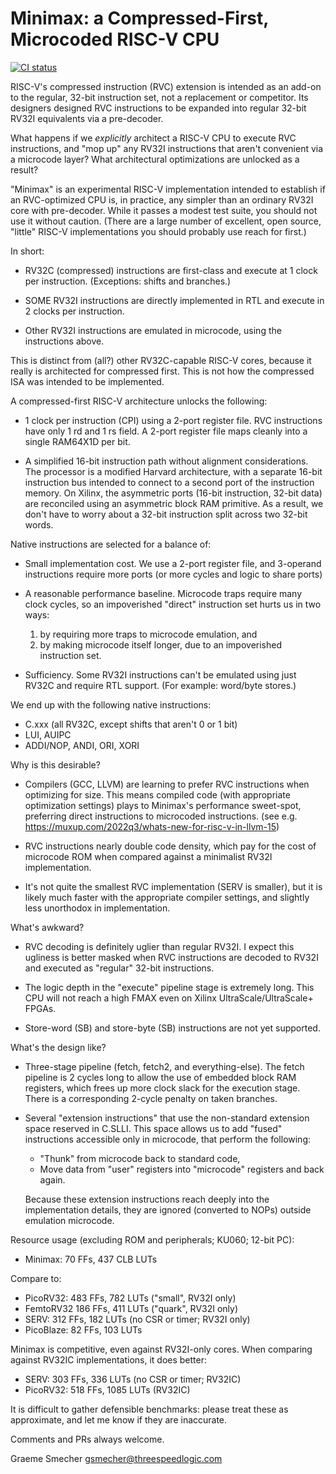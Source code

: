 Minimax: a Compressed-First, Microcoded RISC-V CPU
==================================================

[![CI status](https://github.com/gsmecher/minimax/workflows/CI/badge.svg)](https://github.com/gsmecher/minimax/actions?query=workflow%3ACI)

RISC-V's compressed instruction (RVC) extension is intended as an add-on to the
regular, 32-bit instruction set, not a replacement or competitor. Its designers
designed RVC instructions to be expanded into regular 32-bit RV32I equivalents
via a pre-decoder.

What happens if we *explicitly* architect a RISC-V CPU to execute RVC
instructions, and "mop up" any RV32I instructions that aren't convenient via a
microcode layer? What architectural optimizations are unlocked as a result?

"Minimax" is an experimental RISC-V implementation intended to establish if an
RVC-optimized CPU is, in practice, any simpler than an ordinary RV32I core with
pre-decoder. While it passes a modest test suite, you should not use it without
caution. (There are a large number of excellent, open source, "little" RISC-V
implementations you should probably use reach for first.)

In short:

* RV32C (compressed) instructions are first-class and execute at 1 clock per
  instruction. (Exceptions: shifts and branches.)

* SOME RV32I instructions are directly implemented in RTL and execute in 2
  clocks per instruction.

* Other RV32I instructions are emulated in microcode, using the instructions
  above.

This is distinct from (all?) other RV32C-capable RISC-V cores, because it
really is architected for compressed first. This is not how the compressed
ISA was intended to be implemented.

A compressed-first RISC-V architecture unlocks the following:

* 1 clock per instruction (CPI) using a 2-port register file. RVC
  instructions have only 1 rd and 1 rs field. A 2-port register file
  maps cleanly into a single RAM64X1D per bit.

* A simplified 16-bit instruction path without alignment considerations. The
  processor is a modified Harvard architecture, with a separate 16-bit
  instruction bus intended to connect to a second port of the instruction
  memory.  On Xilinx, the asymmetric ports (16-bit instruction, 32-bit data)
  are reconciled using an asymmetric block RAM primitive. As a result, we don't
  have to worry about a 32-bit instruction split across two 32-bit words.

Native instructions are selected for a balance of:

* Small implementation cost. We use a 2-port register file, and 3-operand
  instructions require more ports (or more cycles and logic to share ports)

* A reasonable performance baseline. Microcode traps require many clock
  cycles, so an impoverished "direct" instruction set hurts us in two ways:

  1. by requiring more traps to microcode emulation, and
  2. by making microcode itself longer, due to an impoverished instruction
     set.

* Sufficiency. Some RV32I instructions can't be emulated using just RV32C
  and require RTL support. (For example: word/byte stores.)

We end up with the following native instructions:

* C.xxx (all RV32C, except shifts that aren't 0 or 1 bit)
* LUI, AUIPC
* ADDI/NOP, ANDI, ORI, XORI

Why is this desirable?

* Compilers (GCC, LLVM) are learning to prefer RVC instructions when
  optimizing for size. This means compiled code (with appropriate
  optimization settings) plays to Minimax's performance sweet-spot,
  preferring direct instructions to microcoded instructions.
  (see e.g. https://muxup.com/2022q3/whats-new-for-risc-v-in-llvm-15)

* RVC instructions nearly double code density, which pay for the cost of
  microcode ROM when compared against a minimalist RV32I implementation.

* It's not quite the smallest RVC implementation (SERV is smaller), but
  it is likely much faster with the appropriate compiler settings, and
  slightly less unorthodox in implementation.

What's awkward?

* RVC decoding is definitely uglier than regular RV32I. I expect this
  ugliness is better masked when RVC instructions are decoded to RV32I and
  executed as "regular" 32-bit instructions.

* The logic depth in the "execute" pipeline stage is extremely long. This CPU
  will not reach a high FMAX even on Xilinx UltraScale/UltraScale+ FPGAs.

* Store-word (SB) and store-byte (SB) instructions are not yet supported.

What's the design like?

* Three-stage pipeline (fetch, fetch2, and everything-else). The fetch
  pipeline is 2 cycles long to allow the use of embedded block RAM
  registers, which frees up more clock slack for the execution stage.
  There is a corresponding 2-cycle penalty on taken branches.

* Several "extension instructions" that use the non-standard extension space
  reserved in C.SLLI. This space allows us to add "fused" instructions
  accessible only in microcode, that perform the following:

  - "Thunk" from microcode back to standard code,
  - Move data from "user" registers into "microcode" registers and back again.

  Because these extension instructions reach deeply into the implementation
  details, they are ignored (converted to NOPs) outside emulation microcode.

Resource usage (excluding ROM and peripherals; KU060; 12-bit PC):

* Minimax: 70 FFs, 437 CLB LUTs

Compare to:

* PicoRV32: 483 FFs, 782 LUTs ("small", RV32I only)
* FemtoRV32 186 FFs, 411 LUTs ("quark", RV32I only)
* SERV: 312 FFs, 182 LUTs (no CSR or timer; RV32I only)
* PicoBlaze: 82 FFs, 103 LUTs

Minimax is competitive, even against RV32I-only cores. When comparing
against RV32IC implementations, it does better:

* SERV: 303 FFs, 336 LUTs (no CSR or timer; RV32IC)
* PicoRV32: 518 FFs, 1085 LUTs (RV32IC)

It is difficult to gather defensible benchmarks: please treat these as
approximate, and let me know if they are inaccurate.

Comments and PRs always welcome.

Graeme Smecher
gsmecher@threespeedlogic.com
